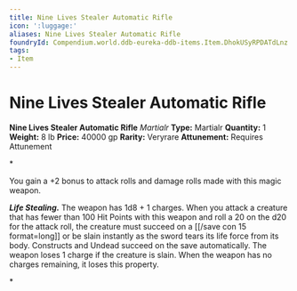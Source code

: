 ```yaml
---
title: Nine Lives Stealer Automatic Rifle
icon: ':luggage:'
aliases: Nine Lives Stealer Automatic Rifle
foundryId: Compendium.world.ddb-eureka-ddb-items.Item.DhokUSyRPDATdLnz
tags:
- Item
---
```


# Nine Lives Stealer Automatic Rifle

**Nine Lives Stealer Automatic Rifle**
_Martialr_
**Type:** Martialr
**Quantity:** 1
**Weight:** 8 lb
**Price:** 40000 gp
**Rarity:** Veryrare
**Attunement:** Requires Attunement

*<p>You gain a +2 bonus to attack rolls and damage rolls made with this magic weapon.

***Life Stealing.*** The weapon has 1d8 + 1 charges. When you attack a creature that has fewer than 100 Hit Points with this weapon and roll a 20 on the d20 for the attack roll, the creature must succeed on a [[/save con 15 format=long]] or be slain instantly as the sword tears its life force from its body. Constructs and Undead succeed on the save automatically. The weapon loses 1 charge if the creature is slain. When the weapon has no charges remaining, it loses this property.</p>*